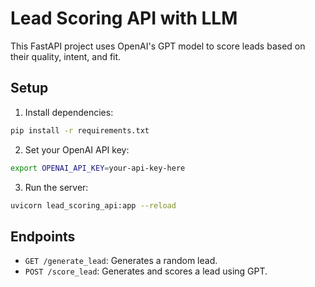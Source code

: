 # Lead Scoring API with LLM

This FastAPI project uses OpenAI's GPT model to score leads based on their quality, intent, and fit.

## Setup

1. Install dependencies:
```bash
pip install -r requirements.txt
```

2. Set your OpenAI API key:
```bash
export OPENAI_API_KEY=your-api-key-here
```

3. Run the server:
```bash
uvicorn lead_scoring_api:app --reload
```

## Endpoints

- `GET /generate_lead`: Generates a random lead.
- `POST /score_lead`: Generates and scores a lead using GPT.
